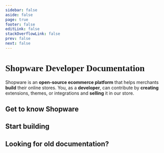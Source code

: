 ```yaml
---
sidebar: false
aside: false
page: true
footer: false
editLink: false
stackOverflowLink: false
prev: false
next: false
---
```


<div class="unstyled w-full md:max-w-1376px 2xl:px-0 mx-auto">

<!--<div class="flex items-end place-content-center gap-4 opacity-50 my-6">
  <img src="/home/arrow.png" class="max-h-[6rem]" />
  <img src="/home/search.png" class="max-h-[2rem]"/>
</div>-->

<div class="my-12 md:my-24">
  <h1 class="text-center accent text-3xl md:text-5xl font-black mb-8" style="font-family: 'Poppins';">Shopware Developer Documentation</h1>
  <p class="mx-auto text-center text-gray-600 dark:text-slate-200 max-w-800px mx-auto text-lg leading-8" style="font-family: 'Inter';">
      Shopware is an <b>open-source ecommerce platform</b> that helps merchants <b>build</b> their online stores. You, as a <b>developer</b>, can contribute by <b>creating</b> extensions, themes, or integrations and <b>selling</b> it in our store.
  </p>
</div>

<!--<div class="flex items-start place-content-center gap-4 opacity-50 my-6">
  <img src="/home/try.png" class="max-h-[2rem]"/>
  <img src="/home/arrow.png" class="rotate-180 max-h-[6rem]" />
</div>

<div class="flex items-center place-content-center mb-12">
  <SwagQA />
  <SwagBazaar />
</div>

<script setup>
  import SwagQA from './components/SwagQA.vue'
  import SwagBazaar from './components/SwagBazaar.vue'
</script>-->

<!-- import {VTIconSlack, VTIconTwitter, VTIconGitHub, VTIconStackoverflow} from 'vitepress-shopware-docs'; -->

<h2 class="text-4xl tracking-wide mb-10 accent isolated">Get to know Shopware</h2>

<div class="grid grid-cols-1 md:grid-cols-2 lg:grid-cols-3 gap-10 mb-10">

  <SwagCard page="developer-portal/src/whats-shopware.md">
    <template #title>What is Shopware?</template>
    <template #description>Learn about Shopware, its features, benefits.</template>
  </SwagCard>

  <SwagCard page="https://docs.shopware.com/en/shopware-6-en/getting-started">
    <template #title>How to start with Shopware?</template>
    <template #description>Get to know which ways you can get involved with Shopware as a developer.</template>
  </SwagCard>

  <SwagCard page="developer-portal/src/migrate-to-shopware.md">
    <template #title>Want to migrate to Shopware?</template>
    <template #description>Lean how easy it is to migrate to Shopware irrespective of your old instance.</template>
  </SwagCard>

  <SwagCard page="/docs/guides/installation">
    <template #title>How to install Shopware?</template>
    <template #description>Set up Shopware on your local machine or use a developer sandbox from the cloud.</template>
  </SwagCard>

</div>

<h2 class="text-4xl tracking-wide mb-10 accent isolated">Start building</h2>

<div class="grid grid-cols-1 md:grid-cols-2 gap-10 mb-10">

  <SwagCard page="/apps/">
    <template #title>Apps</template>
    <template #description>Boost or expand your store's capabilities with the simplicity of apps, a must-have for developers seeking to elevate their digital marketplace.</template>
  </SwagCard>

  <SwagCard page="/themes/">
    <template #title>Themes</template>
    <template #description>Style your store with unparalleled flexibility using custom-built or third-party themes, giving you a competitive advantage in this world of ecommerce.</template>
  </SwagCard>

  <SwagCard page="https://frontends.shopware.com/">
    <template #title>Frontends</template>
    <template #description>Build unique and captivating custom storefronts using Store APIs and SDKs, or start with reference implementations using technologies like Vue.js or React.</template>
  </SwagCard>

  <SwagCard page="/integrations/">
    <template #title>Integrations</template>
    <template #description>Integrate with third-party systems through Shopware's powerful APIs that enable swift transfer of products, orders, and other data. </template>
  </SwagCard>

</div>

<h2 class="text-4xl tracking-wide mb-10 accent isolated">Looking for old documentation?</h2>

<div>
  <SwagCard page="/docs/">
    <template #title>Developer docs</template>
    <template #description> Visit our old documentation here for references</template>
  </SwagCard>
</div>

<!--<div class="grid grid-cols-1 md:grid-cols-2 gap-10 mb-10">
    <div>
        <h2 class="text-4xl tracking-wide mb-10 accent isolated">Looking for help</h2>
        <div class="flex">
            <a href="#">
                <VTIconSlack />
            </a>
            <a href="#">
                <VTIconTwitter />
            </a>
            <a href="#">
                <VTIconGitHub />
            </a>
            <a href="#">
                <VTIconStackoverflow />
            </a>
        </div>
    </div>
    <div>
        <h2 class="text-4xl tracking-wide mb-10 accent isolated">Leave feedback</h2>
        <ul>
            <li><a href="#">Contribute to the documentation</a></li>
            <li><a href="#">Make a pull request</a></li>
            <li><a href="#">Share feedback on Slack</a></li>
        </ul>
    </div>
</div>-->

</div>
